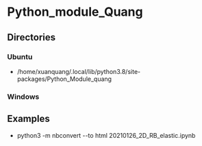 # Python_module_Quang

## Directories
### Ubuntu 
* /home/xuanquang/.local/lib/python3.8/site-packages/Python_Module_quang
### Windows

## Examples

* python3 -m nbconvert --to html 20210126_2D_RB_elastic.ipynb 

<!--stackedit_data:
eyJoaXN0b3J5IjpbNDI4NDk3Nzk5XX0=
-->